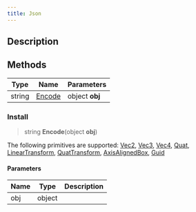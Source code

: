 ```yaml
---
title: Json
---
```

## Description

## Methods

| Type   | Name              | Parameters     |
| ------ | ----------------- | -------------- |
| string | [Encode](#encode) | object **obj** |

### Install

> string **Encode**(object **obj**)

The following primitives are supported: [Vec2](/vext/ref/shared/class/vec2), [Vec3](/vext/ref/shared/class/vec3), [Vec4](/vext/ref/shared/class/vec4), [Quat](/vext/ref/shared/class/quat), [LinearTransform](/vext/ref/shared/class/lineartransform), [QuatTransform](/vext/ref/shared/class/quattransform), [AxisAlignedBox](/vext/ref/shared/class/axisalignedbox), [Guid](/vext/ref/shared/class/guid)

#### Parameters

| Name | Type   | Description |
| ---- | ------ | ----------- |
| obj  | object |             |
